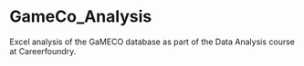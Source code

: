 # GameCo_Analysis
Excel analysis of the GaMECO database as part of the Data Analysis course at Careerfoundry.
